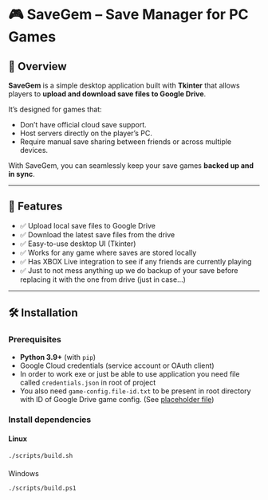 # 🎮 SaveGem – Save Manager for PC Games

## 📌 Overview
**SaveGem** is a simple desktop application built with **Tkinter** that allows players to **upload and download save files to Google Drive**.  

It’s designed for games that:
- Don’t have official cloud save support.
- Host servers directly on the player’s PC.
- Require manual save sharing between friends or across multiple devices.

With SaveGem, you can seamlessly keep your save games **backed up and in sync**.

---

## 🚀 Features
- ✅ Upload local save files to Google Drive  
- ✅ Download the latest save files from the drive  
- ✅ Easy-to-use desktop UI (Tkinter)  
- ✅ Works for any game where saves are stored locally  
- ✅ Has XBOX Live integration to see if any friends are currently playing
- ✅ Just to not mess anything up we do backup of your save before replacing it with the one from drive (just in case...)

---

## 🛠️ Installation
### Prerequisites
- **Python 3.9+** (with `pip`)  
- Google Cloud credentials (service account or OAuth client)  
- In order to work exe or just be able to use application you need file called `credentials.json` in root of project
- You also need `game-config.file-id.txt` to be present in root directory with ID of Google Drive game config. (See [placeholder file](./game-config-file-id.txt.placeholder)) 

### Install dependencies
#### Linux
```bash
./scripts/build.sh
```
####
Windows
```bash
./scripts/build.ps1
```